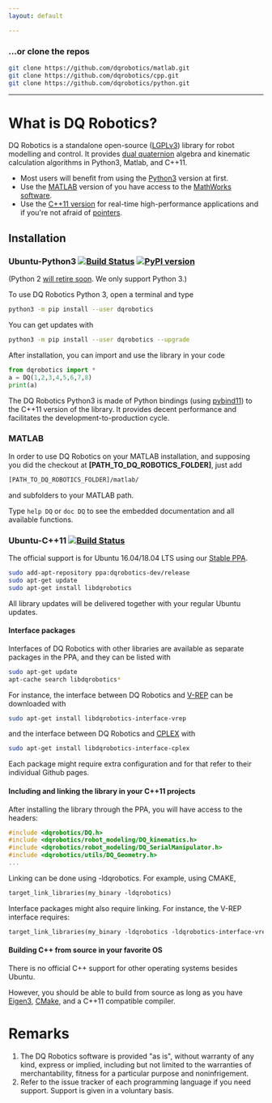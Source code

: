 ```yaml
---
layout: default

---
```


### …or clone the repos

```bash
git clone https://github.com/dqrobotics/matlab.git
git clone https://github.com/dqrobotics/cpp.git
git clone https://github.com/dqrobotics/python.git
```

<hr />

# What is DQ Robotics?

DQ Robotics is a standalone open-source ([LGPLv3](https://www.gnu.org/licenses/lgpl-3.0.html)) library for robot modelling and control. It provides [dual quaternion](http://en.wikipedia.org/wiki/Dual_quaternion) algebra and kinematic calculation algorithms in Python3, Matlab, and C++11.
- Most users will benefit from using the [Python3](#ubuntu-python3--) version at first.
- Use the [MATLAB](#matlab) version of you have access to the [MathWorks software](https://www.mathworks.com/).
- Use the [C++11 version](#ubuntu-c11-) for real-time high-performance applications and if you're not afraid of [pointers](https://en.wikipedia.org/wiki/Pointer_(computer_programming)).

## Installation

### Ubuntu-Python3 [![Build Status](https://travis-ci.com/dqrobotics/python.svg?branch=master)](https://travis-ci.com/dqrobotics/python) [![PyPI version](https://badge.fury.io/py/dqrobotics.svg)](https://badge.fury.io/py/dqrobotics)

(Python 2 [will retire soon](https://pythonclock.org/). We only support Python 3.)

To use DQ Robotics Python 3, open a terminal and type 

```bash
python3 -m pip install --user dqrobotics
```

You can get updates with

```bash
python3 -m pip install --user dqrobotics --upgrade
```
After installation, you can import and use the library in your code
```python
from dqrobotics import *
a = DQ(1,2,3,4,5,6,7,8)
print(a)
```

The DQ Robotics Python3 is made of Python bindings (using [pybind11](https://github.com/pybind/pybind11)) to the C++11 version of the library. It provides decent performance and facilitates the development-to-production cycle. 

### MATLAB

In order to use DQ Robotics on your MATLAB installation, and supposing you did the checkout at **[PATH_TO_DQ_ROBOTICS_FOLDER]**, just add

```bash
[PATH_TO_DQ_ROBOTICS_FOLDER]/matlab/
```

and subfolders to your MATLAB path.

Type `help DQ` or `doc DQ`  to see the embedded documentation and all available functions.

### Ubuntu-C++11 [![Build Status](https://travis-ci.com/dqrobotics/cpp.svg?branch=master)](https://travis-ci.com/dqrobotics/cpp)

The official support is for Ubuntu 16.04/18.04 LTS using our [Stable PPA](https://launchpad.net/~dqrobotics-dev/+archive/ubuntu/release).

```bash
sudo add-apt-repository ppa:dqrobotics-dev/release
sudo apt-get update
sudo apt-get install libdqrobotics
```

All library updates will be delivered together with your regular Ubuntu updates.

#### Interface packages

Interfaces of DQ Robotics with other libraries are available as separate packages in the PPA, and they can be listed with

```bash
sudo apt-get update
apt-cache search libdqrobotics*
```
For instance, the interface between DQ Robotics and [V-REP](http://www.coppeliarobotics.com/) can be downloaded with
```bash
sudo apt-get install libdqrobotics-interface-vrep
```
and the interface between DQ Robotics and [CPLEX](https://www.ibm.com/jp-ja/products/ilog-cplex-optimization-studio) with
```bash
sudo apt-get install libdqrobotics-interface-cplex
```
Each package might require extra configuration and for that refer to their individual Github pages.

#### Including and linking the library in your C++11 projects

After installing the library through the PPA, you will have access to the headers:

```cpp
#include <dqrobotics/DQ.h>
#include <dqrobotics/robot_modeling/DQ_kinematics.h>
#include <dqrobotics/robot_modeling/DQ_SerialManipulator.h>
#include <dqrobotics/utils/DQ_Geometry.h>
...
```
Linking can be done using -ldqrobotics. For example, using CMAKE, 

```makefile
target_link_libraries(my_binary -ldqrobotics)
```
Interface packages might also require linking. For instance, the V-REP interface requires:
```makefile
target_link_libraries(my_binary -ldqrobotics -ldqrobotics-interface-vrep)
```

#### Building C++ from source in your favorite OS

There is no official C++ support for other operating systems besides Ubuntu.

However, you should be able to build from source as long as you have [Eigen3](http://eigen.tuxfamily.org/index.php?title=Main_Page), [CMake](https://cmake.org/), and a C++11 compatible compiler.

# Remarks
1. The DQ Robotics software is provided "as is", without warranty of any kind, express or implied, including but not limited to the warranties of merchantability, fitness for a particular purpose and noninfrigement.
2. Refer to the issue tracker of each programming language if you need support. Support is given in a voluntary basis.





